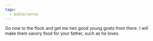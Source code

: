 ```yaml
---
tags:
  - bible/verse
---
```

Go now to the flock and get me two good young goats from there. I will make them savory food for your father, such as he loves.